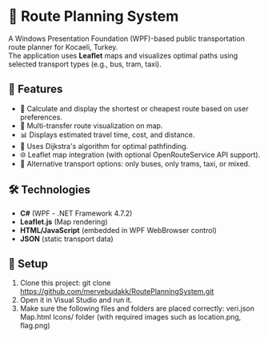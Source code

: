 # 🧭 Route Planning System
A Windows Presentation Foundation (WPF)-based public transportation route planner for Kocaeli, Turkey.  
The application uses **Leaflet** maps and visualizes optimal paths using selected transport types (e.g., bus, tram, taxi).

## 🔧 Features
- 📍 Calculate and display the shortest or cheapest route based on user preferences.
- 🚌 Multi-transfer route visualization on map.
- 📊 Displays estimated travel time, cost, and distance.
- 🧠 Uses Dijkstra's algorithm for optimal pathfinding.
- 🌐 Leaflet map integration (with optional OpenRouteService API support).
- 🔄 Alternative transport options: only buses, only trams, taxi, or mixed.

## 🛠️ Technologies
- **C#** (WPF - .NET Framework 4.7.2)
- **Leaflet.js** (Map rendering)
- **HTML/JavaScript** (embedded in WPF WebBrowser control)
- **JSON** (static transport data)

## 🚀 Setup
1. Clone this project:
git clone https://github.com/mervebudakk/RoutePlanningSystem.git
2. Open it in Visual Studio and run it.
3. Make sure the following files and folders are placed correctly:
veri.json
Map.html
Icons/ folder (with required images such as location.png, flag.png)
